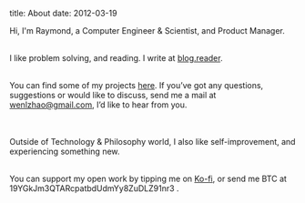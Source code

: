 title: About
date: 2012-03-19

Hi, I'm Raymond, a Computer Engineer & Scientist, and Product Manager.   
<br>     

I like problem solving, and reading.  I write at [blog.reader](https://muyun.github.io/).    
<br> 

You can find some of my projects [here](https://github.com/muyun). If you’ve got any questions, suggestions or would like to discuss, send me a mail at wenlzhao@gmail.com,
I’d like to hear from you.   
<br> <br> 

Outside of Technology & Philosophy world, I also like self-improvement, and experiencing something new. 
<br> <br> 

You can support my open work by tipping me on [Ko-fi](https://ko-fi.com/muyun), or send me BTC at 19YGkJm3QTARcpatbdUdmYy8ZuDLZ91nr3 .  
